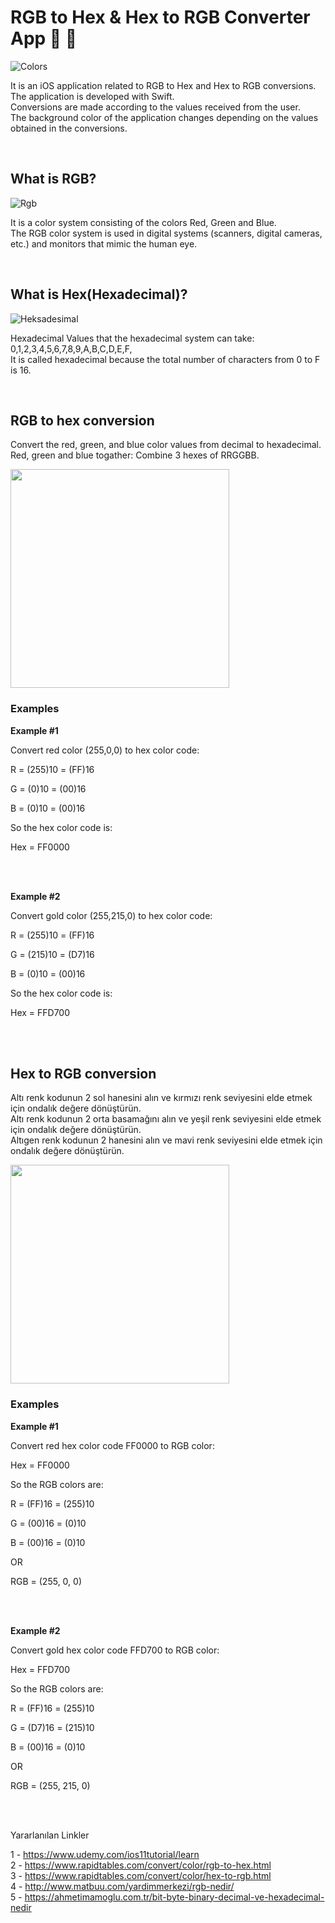 # RGB to Hex & Hex to RGB Converter App 🎨 🌈

![Colors](colors.jpg)

It is an iOS application related to RGB to Hex and Hex to RGB conversions. <br>
The application is developed with Swift. <br>
Conversions are made according to the values received from the user. <br>
The background color of the application changes depending on the values obtained in the conversions. <br>

<br>

## What is RGB?

![Rgb](rgb.png)

It is a color system consisting of the colors Red, Green and Blue.<br>
The RGB color system is used in digital systems (scanners, digital cameras, etc.) and monitors that mimic the human eye.

<br>

## What is Hex(Hexadecimal)?

![Heksadesimal](Heksadesimal.png)

Hexadecimal Values that the hexadecimal system can take: 0,1,2,3,4,5,6,7,8,9,A,B,C,D,E,F, <br>
It is called hexadecimal because the total number of characters from 0 to F is 16.

<br>

## RGB to hex conversion

Convert the red, green, and blue color values from decimal to hexadecimal. <br>
Red, green and blue togather: Combine 3 hexes of RRGGBB. <br>

<img src = "pic2.png" width=350>


### Examples

__Example #1__

Convert red color (255,0,0) to hex color code:

R = (255)10 = (FF)16

G = (0)10 = (00)16

B = (0)10 = (00)16

So the hex color code is:

Hex = FF0000

<br> <br>

__Example #2__

Convert gold color (255,215,0) to hex color code:

R = (255)10 = (FF)16

G = (215)10 = (D7)16

B = (0)10 = (00)16

So the hex color code is:

Hex = FFD700

<br> <br>

## Hex to RGB conversion

Altı renk kodunun 2 sol hanesini alın ve kırmızı renk seviyesini elde etmek için ondalık değere dönüştürün. <br>
Altı renk kodunun 2 orta basamağını alın ve yeşil renk seviyesini elde etmek için ondalık değere dönüştürün. <br>
Altıgen renk kodunun 2 hanesini alın ve mavi renk seviyesini elde etmek için ondalık değere dönüştürün. <br>

<img src = "pic1.png" width=350>

### Examples

__Example #1__

Convert red hex color code FF0000 to RGB color:

Hex = FF0000

So the RGB colors are:

R = (FF)16 = (255)10

G = (00)16 = (0)10

B = (00)16 = (0)10

OR

RGB = (255, 0, 0)

<br> <br>


__Example #2__

Convert gold hex color code FFD700 to RGB color:

Hex = FFD700

So the RGB colors are:

R = (FF)16 = (255)10

G = (D7)16 = (215)10

B = (00)16 = (0)10

OR

RGB = (255, 215, 0)

<br> <br>




Yararlanılan Linkler

1 - https://www.udemy.com/ios11tutorial/learn <br>
2 - https://www.rapidtables.com/convert/color/rgb-to-hex.html <br>
3 - https://www.rapidtables.com/convert/color/hex-to-rgb.html <br>
4 - http://www.matbuu.com/yardimmerkezi/rgb-nedir/ <br>
5 - https://ahmetimamoglu.com.tr/bit-byte-binary-decimal-ve-hexadecimal-nedir <br>

